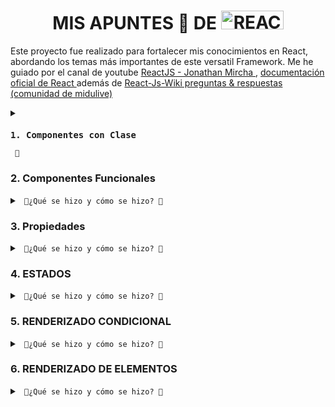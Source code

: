 <div class="container">
    <h1 align="center">MIS APUNTES 📝 DE <img src="https://media3.giphy.com/media/CuIm1Mi2xGhfa5vu2L/giphy.gif" title="REACT" alt="REACT" width="100" height="30" /></h1>
  </div>


  <p>Este proyecto fue realizado para fortalecer mis conocimientos en React, abordando los temas más importantes de este versatil Framework. Me he guiado por el canal de youtube  
  <a href="https://www.youtube.com/playlist?list=PLvq-jIkSeTUZ5XcUw8fJPTBKEHEKPMTKk" target="_blank" rel="noopener noreferrer"> ReactJS - Jonathan Mircha </a>,  
  <a href="https://es.react.dev/" target="_blank" rel="noopener noreferrer"> documentación oficial de React </a> además de <a href="https://www.reactjs.wiki/" target="_blank" rel="noopener noreferrer"> React-Js-Wiki preguntas & respuestas (comunidad de midulive) </a> </p>

  
  <details> <summary><code> <h3>1. Componentes con Clase</h3> 🔽</summary> En esta sección se encuentra un ejemplo de un componente implementado con una clase de JavaScript. Los componentes de clase son una forma antigua de crear componentes en React, y en este ejemplo se muestra el cómo se define y utiliza un componente de esta manera. </code> <br> </br>
  <ol>
    <li>Se importó la biblioteca <code>React</code> y se importaron las imágenes necesarias para su uso en el componente.</li>
    <li>Se definió una función llamada <code>ComponenteDos</code> que representa el componente funcional.</li>
    <li>El componente contiene elementos HTML y texto para proporcionar información sobre los componentes funcionales en React.</li>
    <li>Las imágenes se importaron y se asignaron a variables para su uso posterior en el componente.</li>
    <li>Las imágenes se insertaron en el componente utilizando la etiqueta <code>&lt;img&gt;</code> y se especificó la ruta de la imagen utilizando las variables correspondientes.</li>
    <li>Al final del código, se exportó el componente <code>ComponenteDos</code> utilizando la sintaxis <code>export default ComponenteDos</code>.</li>
  </ol>
</details>

  <h3>2. Componentes Funcionales</h3>
  <details>
  <summary><code> 🔻¿Qué se hizo y cómo se hizo? 🔻</summary> En esta sección se presenta un componente implementado como una función de React. Los componentes funcionales son la forma moderna de crear componentes en React y se utilizan ampliamente en el desarrollo actual. El ejemplo muestra cómo se define y utiliza.</code><br> </br>
  <ol>
    <li>Se importó la biblioteca <code>React</code>.</li>
    <li>Se definió un componente funcional llamado <code>Propiedades</code>.</li>
    <li>El componente recibe <code>props</code> como parámetro.</li>
    <li>El componente contiene elementos HTML y texto que utilizan las <code>props</code> para mostrar valores dinámicos.</li>
    <li>Las <code>props</code> se utilizan dentro de las etiquetas <code>{}</code> para insertar los valores dinámicos en el contenido del componente.</li>
    <li>Se utiliza la sintaxis <code>props.propiedad ? "✅" : "✖️"</code> para renderizar un emoji de "✅" o "✖️" dependiendo del valor booleano de la <code>props.boolean</code>.</li>
    <li>Se utilizan métodos de manipulación de arrays, como <code>.join(", ")</code> y <code>.map(props.function)</code>, para mostrar los valores de las <code>props.arr</code> de manera formateada.</li>
    <li>Se accede a los valores de un objeto utilizando la sintaxis <code>props.obj.nombre</code> y <code>props.obj.correo</code>.</li>
    <li>Se utiliza la <code>props.elemento</code> directamente en la escritura literal del elemento.</li>
    <li>Se utiliza la <code>props.componenteReact</code> para mostrar otro componente React dentro de <code>{}</code>.</li>
    <li>Se exporta el componente <code>Propiedades</code> utilizando la sintaxis <code>export default Propiedades</code>.</li>
    <li>Se definen valores predeterminados para las <code>props</code> utilizando <code>Propiedades.defaultProps</code>.</li>
  </ol>
</details>
 
  <h3>3. Propiedades</h3>  
  <details>
  <summary><code> 🔻¿Qué se hizo y cómo se hizo? 🔻</summary> Aquí se muestra cómo pasar propiedades o datos a los componentes de React. El componente <code>Propiedades.js</code> demuestra diferentes tipos de propiedades que se pueden utilizar, como cadenas de texto, números, booleanos, arreglos y objetos. Además, se muestra cómo acceder a estas propiedades dentro del componente. </code> <br> </br>
  <ol>
    <li>Importación de la biblioteca <code>React</code>.</li>
    <li>Declaración de una función llamada <code>Propiedades</code> que representa el componente funcional.</li>
    <li>El componente utiliza las <code>props</code> para mostrar valores dinámicos en elementos HTML como <code>&lt;h2&gt;</code>, <code>&lt;p&gt;</code> y <code>&lt;bdo&gt;</code>.</li>
    <li>Se utiliza la sintaxis <code>{props.propiedad}</code> para acceder a los valores de las <code>props</code> y mostrarlos en el contenido del componente.</li>
    <li>Se define la propiedad <code>defaultProps</code> para establecer valores predeterminados para las <code>props</code> en caso de que no se proporcionen al componente.</li>
    <li>Se exporta el componente <code>Propiedades</code> utilizando la sintaxis <code>export default Propiedades</code>.</li>
  </ol>
</details>

  <h3>4. ESTADOS </h3>
<details>
  <summary>
    <code> 🔻¿Qué se hizo y cómo se hizo? 🔻</summary> En esta sección se explora el concepto de estados en React. El componente <code>Estado.js</code> muestra cómo se puede utilizar el estado en un componente de React para almacenar y manejar datos que pueden cambiar a lo largo del tiempo. También se demuestra cómo actualizar el estado y reflejar los cambios en la interfaz de usuario. </code> <br> </br>
  <ol>
    <li>Se importa la biblioteca React y el módulo Component desde React.</li>
    <li>Se define la clase "<code>Estado</code>" que extiende la clase "<code>Component</code>" de React.</li>
    <li>Se implementa el constructor de la clase donde se inicializa el estado con la propiedad "<code>contador</code>" y el valor de 0.</li>
    <li>Se define el método "<code>render</code>" que devuelve el contenido del componente utilizando JSX.</li>
    <li>Se muestra información sobre los estados en React, incluyendo su inmutabilidad, la necesidad de utilizar "<code>setState</code>" para modificarlos y su naturaleza asíncrona.</li>
    <li>Se menciona que para este módulo se utiliza un componente de clase, pero se indica que una forma menos "verbosa" de utilizar estados es mediante componentes funcionales y los hooks de React.</li>
    <li>Se muestra el valor del estado "<code>contador</code>" en un párrafo utilizando "<code>{this.state.contador}</code>".</li>
    <li>Se comenta el código que utiliza "<code>setInterval</code>" para incrementar el valor del contador cada segundo debido a que genera un error en este contexto de componente de clase.</li>
    <li>Se exporta el componente "<code>Estado</code>" para poder ser utilizado en otros archivos de la aplicación.</li>
  </ol>
</details> 
   
  <h3>5. RENDERIZADO CONDICIONAL </h3>
<details>
  <summary>
    <code> 🔻¿Qué se hizo y cómo se hizo? 🔻  </summary> Esta sección muestra cómo renderizar componentes de forma condicional en React. El <code> conditional render </code> se refiere a la capacidad de mostrar o renderizar diferentes elementos o componentes en función de una condición determinada. </code> <br> </br>
  <ul>
    <li>Se importa la biblioteca React y se importan los componentes "<code>LoggIn</code>" y "<code>LogOut</code>".</li>
    <li>Se define el componente "<code>LoggIn</code>" que muestra un mensaje de inicio de sesión.</li>
    <li>Se define el componente "<code>LogOut</code>" que muestra un mensaje de cierre de sesión.</li>
    <li>Se exporta el componente "<code>RenderizadoCondicional</code>" que es una clase de React que extiende la clase "<code>Component</code>".</li>
    <li>En el constructor de la clase, se inicializa el estado con una propiedad llamada "<code>sesion</code>" con el valor inicial de "<code>true</code>".</li>
    <li>Se define el método "<code>handleChange</code>" que se ejecuta cuando se cambia el valor del input y actualiza el estado "<code>sesion</code>" según el valor ingresado.</li>
    <li>En el método "<code>render</code>", se utiliza una expresión ternaria para renderizar el componente "<code>LoggIn</code>" o "<code>LogOut</code>" dependiendo del valor del estado "<code>sesion</code>".</li>
    <li>Se muestra un input de texto donde se puede introducir "<code>true</code>" o "<code>false</code>" para cambiar el estado "<code>sesion</code>" y ver el renderizado condicional en acción.</li>
  </ul>
</details>

  <h3>6. RENDERIZADO DE ELEMENTOS  </h3>
<details>
  <summary>
    <code> 🔻¿Qué se hizo y cómo se hizo? 🔻  </summary> proceso mediante el cual se representan y muestran en la interfaz de usuario los elementos o componentes de React. </code> <br> </br>
     <ul>
    <li>Se crea un archivo JSON llamado <code>Data.json</code> que contiene datos de pacientes de psicología. Este archivo simula una estructura de datos con información relevante sobre los pacientes, como nombre, diagnóstico, gravedad y tipo de intervención.</li>
    <li>Se importa el módulo <code>Data.json</code> en el archivo de código.</li>
    <li>Se define el componente funcional <code>ElementoLista</code> que recibe las propiedades y muestra los datos recibidos en elementos de presentación.</li>
    <li>Se define el componente de clase <code>RenderizadoElementos</code> que extiende la clase Component de React.</li>
    <li>Dentro del componente <code>RenderizadoElementos</code>, se implementa el método <code>render()</code> que devuelve el contenido JSX que será renderizado en la interfaz de usuario.</li>
    <li>Se utiliza el archivo JSON importado para acceder a la propiedad <code>ejemplos</code>, que contiene los datos simulados de los pacientes de psicología.</li>
    <li>Se utiliza el método <code>map</code> en la propiedad <code>ejemplos</code> del objeto importado para iterar sobre los elementos del arreglo.</li>
    <li>Dentro de cada iteración, se instancia el componente <code>ElementoLista</code>, pasándole las propiedades del elemento actual y una clave única utilizando la propiedad <code>key</code>. Esto permitirá renderizar múltiples elementos <code>ElementoLista</code> con los datos simulados de los pacientes.</li>
  </ul>

<h3>7. EVENTOS </h3>
<details>
  <summary>
    <code> 🔻¿Qué se hizo y cómo se hizo? 🔻</summary>Los eventos son acciones o interacciones que ocurren en los elementos de la interfaz de usuario, como hacer clic en un botón, escribir en un campo de texto o desplazarse por una lista. Los eventos en React son muy similares a los eventos en HTML y JavaScript, pero tienen algunas diferencias y características específicas de React. <br />
En React, los eventos son objetos que se pasan como parámetros a las funciones de controlador de eventos. Estos objetos contienen información sobre el evento que ocurrió, como el tipo de evento, el elemento objetivo y los datos relevantes asociados. Al definir funciones de controlador de eventos en los componentes de React, podemos responder a las acciones del usuario y actualizar el estado del componente o realizar otras operaciones. <br /> <br />
Algunos ejemplos de eventos en React incluyen: a) onClick, b) onChange, c) onSubmit, d) onMouseOver, o e) onKeyDown </code> <br /> <br />
<ol>
  <li>Se importa <code>React</code> y <code>Component</code> desde el paquete "react".</li>
  <li>Se define la clase de componente <code>EventosesES6</code> que hereda de <code>Component</code>.</li>
  <li>En el constructor de <code>EventosesES6</code>, se inicializa el estado del componente con un contador y un campo de texto vacío.</li>
  <li>Los métodos <code>sumar</code>, <code>restar</code> y <code>handleChange</code> se enlazan con el contexto <code>this</code> utilizando <code>bind</code>.</li>
  <li>En el método <code>render()</code>, se devuelve el JSX que se va a renderizar en el DOM.</li>
  <li>Se asignan eventos a los botones y al input utilizando los atributos <code>onClick</code> y <code>onChange</code>. Estos eventos están asociados a los métodos correspondientes: <code>restar</code>, <code>sumar</code> y <code>handleChange</code>.</li>
  <li>Los métodos <code>sumar</code>, <code>restar</code> y <code>handleChange</code> actualizan el estado del componente utilizando <code>setState</code>.</li>
  <li>Se define la clase de componente <code>EventosesES7</code> que también hereda de <code>Component</code>.</li>
  <li>En lugar de utilizar un constructor, se utiliza la sintaxis de inicialización de estado de clase para definir el estado del componente.</li>
  <li>Los métodos <code>multiplicar</code> y <code>dividir</code> se definen utilizando arrow functions. Estos métodos actualizan el estado del componente mediante <code>setState</code>.</li>
  <li>En el método <code>render()</code> de <code>EventosesES7</code>, se devuelve el JSX correspondiente.</li>
  <li>Se define el componente funcional <code>Boton</code>, que recibe <code>myOnClick</code> como una prop y muestra un botón.</li>
  <li>Se define la clase de componente <code>MasSobreEventos</code>.</li>
  <li>El método <code>handleClick</code> se define para mostrar un mensaje en la consola cuando se produce un evento.</li>
  <li>En el método <code>render()</code> de <code>MasSobreEventos</code>, se devuelve el JSX correspondiente.</li>
  <li>Se utiliza el evento <code>onClick</code> en un botón para llamar a <code>handleClick</code> con un mensaje como parámetro.</li>
  <li>También se utiliza el componente <code>Boton</code>, pasando <code>handleClick</code> como prop <code>myOnClick</code>.</li>
</ol>

<h3>8.</h3>
<details>
  <summary>
    <code> 🔻¿Qué se hizo y cómo se hizo? 🔻  </summary> 
     </code> <br> </br>    
---

<h3>9.</h3>
<details>
  <summary>
    <code> 🔻¿Qué se hizo y cómo se hizo? 🔻  </summary> 
     </code> <br> </br>    
---

<h3>10.</h3>
<details>
  <summary>
    <code> 🔻¿Qué se hizo y cómo se hizo? 🔻  </summary> 
     </code> <br> </br>    
---

<h3>11.</h3>
<details>
  <summary>
    <code> 🔻¿Qué se hizo y cómo se hizo? 🔻  </summary> 
     </code> <br> </br>    
---

<h3>12.</h3>
<details>
  <summary>
    <code> 🔻¿Qué se hizo y cómo se hizo? 🔻  </summary> 
     </code> <br> </br>    
---

<h3>13.</h3>
<details>
  <summary>
    <code> 🔻¿Qué se hizo y cómo se hizo? 🔻  </summary> 
     </code> <br> </br>    
---

<h3>14.</h3>
<details>
  <summary>
    <code> 🔻¿Qué se hizo y cómo se hizo? 🔻  </summary> 
     </code> <br> </br>    
---

<h3>15.</h3>
<details>
  <summary>
    <code> 🔻¿Qué se hizo y cómo se hizo? 🔻  </summary> 
     </code> <br> </br>    
---

<hr></hr>
   <div align="right">
<p align="right"> Made with &#128153; plenty of blue love that comes from 👉🏽 <img src="https://media3.giphy.com/media/fihL7vZxPq5kwB89mH/200.gif" title="REACT" alt="REACT" width="40" height="40"/>   </p> 
  <em><sup> <a href="https://github.com/devpsicoamgg/devpsicoamgg/blob/main/copyright">Copyright &#169 devpsicoamgg</a> </sup></em>
  <br>
  <em><a href="https://www.mozilla.org/en-US/about/manifesto/">Manifesto MDN</a></em>
</div>
</body>

